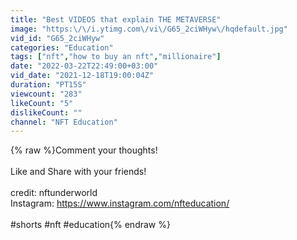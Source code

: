 ```yaml
---
title: "Best VIDEOS that explain THE METAVERSE"
image: "https:\/\/i.ytimg.com\/vi\/G65_2ciWHyw\/hqdefault.jpg"
vid_id: "G65_2ciWHyw"
categories: "Education"
tags: ["nft","how to buy an nft","millionaire"]
date: "2022-03-22T22:49:00+03:00"
vid_date: "2021-12-18T19:00:04Z"
duration: "PT15S"
viewcount: "283"
likeCount: "5"
dislikeCount: ""
channel: "NFT Education"
---
```

{% raw %}Comment your thoughts! <br /><br />Like and Share with your friends! <br /><br />credit: nftunderworld<br />Instagram: <a rel="nofollow" target="blank" href="https://www.instagram.com/nfteducation/">https://www.instagram.com/nfteducation/</a> <br /><br />#shorts #nft #education{% endraw %}
